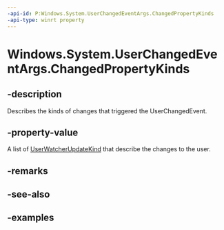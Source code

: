 ```yaml
---
-api-id: P:Windows.System.UserChangedEventArgs.ChangedPropertyKinds
-api-type: winrt property
---
```


<!-- Property syntax.
public IVectorView<UserWatcherUpdateKind> ChangedPropertyKinds { get; }
-->

# Windows.System.UserChangedEventArgs.ChangedPropertyKinds

## -description

Describes the kinds of changes that triggered the UserChangedEvent.

## -property-value

A list of [UserWatcherUpdateKind](userwatcherupdatekind.md) that describe the changes to the user.

## -remarks

## -see-also

## -examples

